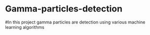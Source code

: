 # Gamma-particles-detection
#In this project gamma particles are detection using various machine learning algorithms
